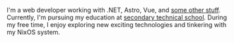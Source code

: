 I'm a web developer working with .NET, Astro, Vue, and [some other stuff](/resume). Currently, I'm pursuing my education at [secondary technical school](https://elektronik.rzeszow.pl). During my free time, I enjoy exploring new exciting technologies and tinkering with my NixOS system.
